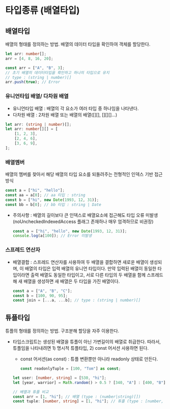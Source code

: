 # 타입종류 (배열타입)

## 배열타입

배열의 형태를 정의하는 방법. 배열의 데이터 타입을 확인하여 객체를 할당한다.

```typescript
let arr: number[];
arr = [4, 8, 16, 20];

const arr = ["A", "B", 3];
// 초기 배열의 데이터타입을 확인하고 하나의 타입으로 유지
// type : (string | number)[]
arr.push(true); // Error
```

### 유니언타입 배열/ 다차원 배열

-   유니언타입 배열 : 배열의 각 요소가 여러 타입 중 하나임을 나타낸다.
-   다차원 배열 : 2차원 배열 또는 배열의 배열([][], [][][]...)

```typescript
let arr: (string | number)[];
let arr: number[][] = [
    [1, 2, 3],
    [2, 4, 6],
    [3, 6, 9],
];
```

### 배열멤버

배열의 멤버를 찾아서 해당 배열의 타입 요소를 되돌려주는 전형적인 인덱스 기반 접근 방식

```typescript
const a = ["hi", "hello"];
const aa = a[0]; // aa 타입 : string
const b = ["hi", new Date(1993, 12, 31)];
const bb = b[0]; // bb 타입 : string | Date
```

-   주의사항 : 배열의 길이보다 큰 인덱스로 배열요소에 접근해도 타입 오류 미발생
    (noUncheckedIndexedAccess 플래그 존재하나 매우 엄격하므로 비권장)
    ```typescript
    const a = ["hi", "hello", new Date(1993, 12, 31)];
    console.log(a[100]); // Error 미발생
    ```

### 스프레드 연산자

-   배열결합 : 스프레드 연산자를 사용하여 두 배열을 결합하면 새로운 배열이 생성되며, 이 배열의 타입은 입력 배열의 유니언 타입이다. 만약 입력된 배열이 동일한 타입이라면 출력 배열도 동일한 타입이고, 서로 다른 타입의 두 배열을 함께 스프레드해 새 배열을 생성하면 새 배열은 두 타입을 가진 배열이다.
    ```typescript
    const a = ["A", "B", "C"];
    const b = [100, 90, 95];
    const join = [...a, ...b]; // type : (string | number)[]
    ```

## 튜플타입

튜플의 형태를 정의하는 방법. 구조분해 할당을 자주 이용한다.

-   타입스크립트는 생성된 배열을 튜플이 아닌 가변길이의 배열로 취급한다. 따라서, 튜플임을 나타내려면 1) 명시적 튜플타입, 2) const 어서션 사용하면 된다.

    -   const 어서션(as const) : 튜플 변환뿐만 아니라 readonly 상태로 만든다.

        ```typescript
        const readonlyTuple = [100, "Tom"] as const;
        ```

    ```typescript
    let user: [number, string] = [530, "hi"];
    let [year, warrior] = Math.random() > 0.5 ? [340, "A"] : [400, "B"]; // 구조분해 할당

    // 배열과 튜플 비교
    const arr = [1, "hi"]; // 배열 (type : (number|string)[])
    const tuple: [number, string] = [1, "hi"]; // 튜플 (type : [number, string])
    ```
